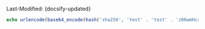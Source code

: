 Last-Modified: {docsify-updated}

```php
echo urlencode(base64_encode(hash('sha256', 'test' . 'test' . 'z06wmHcxzoprGfGFg4cBU3oDLtWGHRR4' . '1000000000', true)));
```